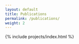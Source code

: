 ```yaml
---
layout: default
title: Publications
permalink: /publications/
weight: 2
---
```

{% include projects/index.html %}
